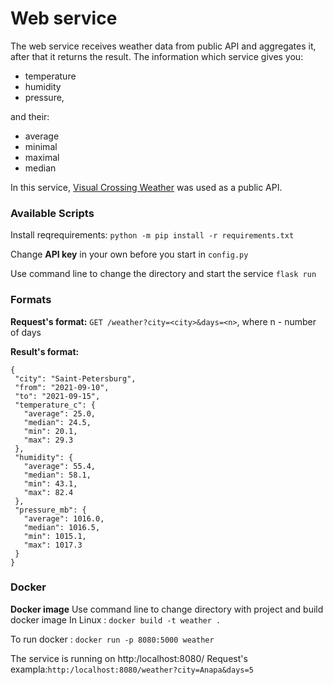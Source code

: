 # Web service

The web service receives weather data from public API and aggregates it, after that it returns the result. The information which service gives you:
* temperature
* humidity
* pressure, 

and their:
- average
- minimal
- maximal
- median

In this service, [Visual Crossing Weather](https://rapidapi.com/visual-crossing-corporation-visual-crossing-corporation-default/api/visual-crossing-weather/) was used as a public API. 

### Available Scripts

Install reqrequirements:
```python -m pip install -r requirements.txt```

Change **API key** in your own before you start in ```config.py```

Use command line to change the directory
and start the service ```flask run```

### Formats
**Request's format:**
``` GET /weather?city=<city>&days=<n> ```, where n - number of days 
                                 
**Result's format:**
```
{
 "city": "Saint-Petersburg",
 "from": "2021-09-10",
 "to": "2021-09-15",
 "temperature_c": {
   "average": 25.0,
   "median": 24.5,
   "min": 20.1,
   "max": 29.3
 },
 "humidity": {
   "average": 55.4,
   "median": 58.1,
   "min": 43.1,
   "max": 82.4
 },
 "pressure_mb": {
   "average": 1016.0,
   "median": 1016.5,
   "min": 1015.1,
   "max": 1017.3
 }
}
```

### Docker
**Docker image**
Use command line to change directory with project and build docker image
In Linux :
```docker build -t weather .```

To run docker :
```docker run -p 8080:5000 weather```

The service is running on http:/localhost:8080/
Request's exampla:```http:/localhost:8080/weather?city=Anapa&days=5```
